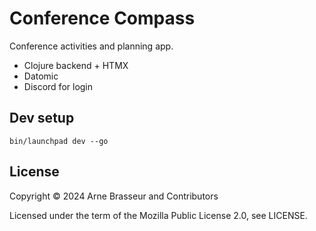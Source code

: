 # Conference Compass

Conference activities and planning app.

- Clojure backend + HTMX
- Datomic
- Discord for login

## Dev setup

```
bin/launchpad dev --go
```

## License

Copyright &copy; 2024 Arne Brasseur and Contributors

Licensed under the term of the Mozilla Public License 2.0, see LICENSE.

